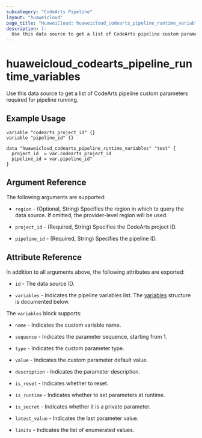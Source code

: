 ```yaml
---
subcategory: "CodeArts Pipeline"
layout: "huaweicloud"
page_title: "HuaweiCloud: huaweicloud_codearts_pipeline_runtime_variables"
description: |-
  Use this data source to get a list of CodeArts pipeline custom parameters required for pipeline running.
---
```


# huaweicloud_codearts_pipeline_runtime_variables

Use this data source to get a list of CodeArts pipeline custom parameters required for pipeline running.

## Example Usage

```hcl
variable "codearts_project_id" {}
variable "pipeline_id" {}

data "huaweicloud_codearts_pipeline_runtime_variables" "test" {
  project_id  = var.codearts_project_id
  pipeline_id = var.pipeline_id"
}
```

## Argument Reference

The following arguments are supported:

* `region` - (Optional, String) Specifies the region in which to query the data source.
  If omitted, the provider-level region will be used.

* `project_id` - (Required, String) Specifies the CodeArts project ID.

* `pipeline_id` - (Required, String) Specifies the pipeline ID.

## Attribute Reference

In addition to all arguments above, the following attributes are exported:

* `id` - The data source ID.

* `variables` - Indicates the pipeline variables list.
  The [variables](#attrblock--variables) structure is documented below.

<a name="attrblock--variables"></a>
The `variables` block supports:

* `name` - Indicates the custom variable name.

* `sequence` - Indicates the parameter sequence, starting from 1.

* `type` - Indicates the custom parameter type.

* `value` - Indicates the custom parameter default value.

* `description` - Indicates the parameter description.

* `is_reset` - Indicates whether to reset.

* `is_runtime` - Indicates whether to set parameters at runtime.

* `is_secret` - Indicates whether it is a private parameter.

* `latest_value` - Indicates the last parameter value.

* `limits` - Indicates the list of enumerated values.
